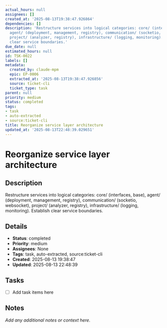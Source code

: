 ```yaml
---
actual_hours: null
assignees: []
created_at: '2025-08-13T19:38:47.926864'
dependencies: []
description: 'Restructure services into logical categories: core/ (interfaces, base),
  agent/ (deployment, management, registry), communication/ (socketio, websocket),
  project/ (analyzer, registry), infrastructure/ (logging, monitoring). Establish
  clear service boundaries.'
due_date: null
estimated_hours: null
id: TSK-0022
labels: []
metadata:
  created_by: claude-mpm
  epic: EP-0006
  extracted_at: '2025-08-13T19:38:47.926856'
  source: ticket-cli
  ticket_type: task
parent: null
priority: medium
status: completed
tags:
- task
- auto-extracted
- source:ticket-cli
title: Reorganize service layer architecture
updated_at: '2025-08-13T22:48:39.029651'
---
```


# Reorganize service layer architecture

## Description
Restructure services into logical categories: core/ (interfaces, base), agent/ (deployment, management, registry), communication/ (socketio, websocket), project/ (analyzer, registry), infrastructure/ (logging, monitoring). Establish clear service boundaries.

## Details
- **Status**: completed
- **Priority**: medium
- **Assignees**: None
- **Tags**: task, auto-extracted, source:ticket-cli
- **Created**: 2025-08-13 19:38:47
- **Updated**: 2025-08-13 22:48:39

## Tasks
- [ ] Add task items here

## Notes
_Add any additional notes or context here._
